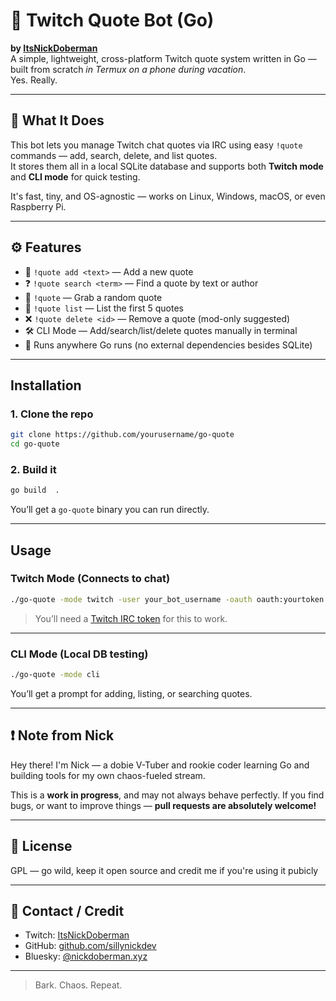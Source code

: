 # 🐾 Twitch Quote Bot (Go)

**by [ItsNickDoberman](https://twitch.tv/ItsNickDoberman)**  
A simple, lightweight, cross-platform Twitch quote system written in Go — built from scratch *in Termux on a phone during vacation*.  
Yes. Really.

---

## 🌟 What It Does

This bot lets you manage Twitch chat quotes via IRC using easy `!quote` commands — add, search, delete, and list quotes.  
It stores them all in a local SQLite database and supports both **Twitch mode** and **CLI mode** for quick testing.

It's fast, tiny, and OS-agnostic — works on Linux, Windows, macOS, or even Raspberry Pi.

---

## ⚙️ Features

- 🎤 `!quote add <text>` — Add a new quote
- ❓ `!quote search <term>` — Find a quote by text or author
- 🎲 `!quote` — Grab a random quote
- 📜 `!quote list` — List the first 5 quotes
- ❌ `!quote delete <id>` — Remove a quote (mod-only suggested)
- 🛠️ CLI Mode — Add/search/list/delete quotes manually in terminal
- 🐧 Runs anywhere Go runs (no external dependencies besides SQLite)

---

## Installation

### 1. Clone the repo

```bash
git clone https://github.com/yourusername/go-quote
cd go-quote
````

### 2. Build it

```bash
go build  .
```

You’ll get a `go-quote` binary you can run directly.

---

## Usage

### Twitch Mode (Connects to chat)

```bash
./go-quote -mode twitch -user your_bot_username -oauth oauth:yourtoken -channel yourchannel
```

> You’ll need a [Twitch IRC token](https://antiscuff.com/oauth/) for this to work.

---

### CLI Mode (Local DB testing)

```bash
./go-quote -mode cli
```

You’ll get a prompt for adding, listing, or searching quotes.

---

## ❗ Note from Nick

Hey there! I'm Nick — a dobie V-Tuber and rookie coder learning Go and building tools for my own chaos-fueled stream.

This is a **work in progress**, and may not always behave perfectly.
If you find bugs, or want to improve things — **pull requests are absolutely welcome!**

---

## 🐾 License

GPL — go wild, keep it open source and credit me if you're using it pubicly 

---

## 💬 Contact / Credit

* Twitch: [ItsNickDoberman](https://twitch.tv/ItsNickDoberman)
* GitHub: [github.com/sillynickdev](https://github.com/sillynickdev5)
* Bluesky: [@nickdoberman.xyz](https://bsky.app/profile/nickdoberman.xyz)

---

> Bark. Chaos. Repeat.


